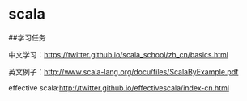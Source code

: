 # scala
##学习任务

中文学习：https://twitter.github.io/scala_school/zh_cn/basics.html

英文例子：http://www.scala-lang.org/docu/files/ScalaByExample.pdf

effective scala:http://twitter.github.io/effectivescala/index-cn.html
